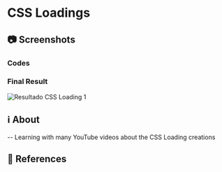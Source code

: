 # CSS Loadings

## 📷 Screenshots
### Codes

### Final Result
![Resultado CSS Loading 1](https://user-images.githubusercontent.com/61017539/110959045-1344ae80-832c-11eb-9ccf-650fe5df9bf1.gif)


## ℹ️ About
-- Learning with many YouTube videos about the CSS Loading creations

## 🔗 References
